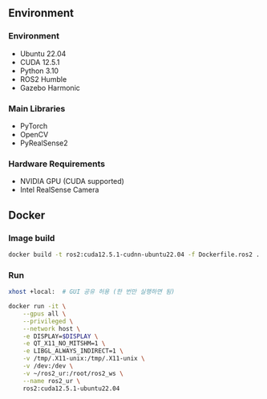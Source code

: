## Environment

### Environment

- Ubuntu 22.04
- CUDA 12.5.1
- Python 3.10
- ROS2 Humble
- Gazebo Harmonic

### Main Libraries

- PyTorch
- OpenCV
- PyRealSense2

### Hardware Requirements

- NVIDIA GPU (CUDA supported)
- Intel RealSense Camera

## Docker

### Image build

```bash
docker build -t ros2:cuda12.5.1-cudnn-ubuntu22.04 -f Dockerfile.ros2 .
```

### Run

```bash
xhost +local:  # GUI 공유 허용 (한 번만 실행하면 됨)

docker run -it \
    --gpus all \
    --privileged \
    --network host \
    -e DISPLAY=$DISPLAY \
    -e QT_X11_NO_MITSHM=1 \
    -e LIBGL_ALWAYS_INDIRECT=1 \
    -v /tmp/.X11-unix:/tmp/.X11-unix \
    -v /dev:/dev \
    -v ~/ros2_ur:/root/ros2_ws \
    --name ros2_ur \
    ros2:cuda12.5.1-ubuntu22.04
```
